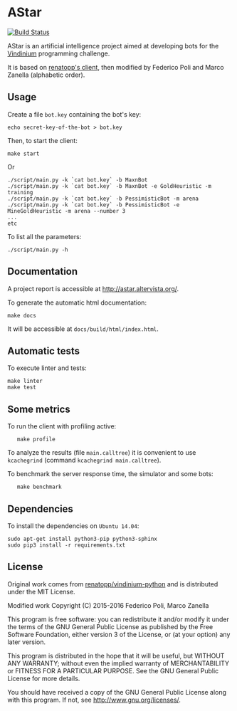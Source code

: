 # AStar

[![Build Status](https://magnum.travis-ci.com/fpoli/ia1516.svg?token=XpqKLcynjTRxpC4xqqri)](https://magnum.travis-ci.com/fpoli/ia1516)

AStar is an artificial intelligence project aimed at developing bots for the [Vindinium](http://vindinium.org/) programming challenge.

It is based on [renatopp's client](https://github.com/renatopp/vindinium-python), then modified by Federico Poli and Marco Zanella (alphabetic order).


## Usage

Create a file `bot.key` containing the bot's key:

	echo secret-key-of-the-bot > bot.key

Then, to start the client:

	make start

Or

	./script/main.py -k `cat bot.key` -b MaxnBot
	./script/main.py -k `cat bot.key` -b MaxnBot -e GoldHeuristic -m training
	./script/main.py -k `cat bot.key` -b PessimisticBot -m arena
	./script/main.py -k `cat bot.key` -b PessimisticBot -e MineGoldHeuristic -m arena --number 3
	...
	etc

To list all the parameters:

	./script/main.py -h


## Documentation

A project report is accessible at <http://astar.altervista.org/>.

To generate the automatic html documentation:

	make docs

It will be accessible at `docs/build/html/index.html`.


## Automatic tests

To execute linter and tests:

	make linter
	make test


## Some metrics

To run the client with profiling active:

       make profile

To analyze the results (file `main.calltree`) it is convenient to use `kcachegrind` (command `kcachegrind main.calltree`).

To benchmark the server response time, the simulator and some bots:

       make benchmark


## Dependencies

To install the dependencies on `Ubuntu 14.04`:

	sudo apt-get install python3-pip python3-sphinx
	sudo pip3 install -r requirements.txt


## License

Original work comes from [renatopp/vindinium-python](https://github.com/renatopp/vindinium-python) and is distributed under the MIT License.

Modified work Copyright (C) 2015-2016  Federico Poli, Marco Zanella

This program is free software: you can redistribute it and/or modify
it under the terms of the GNU General Public License as published by
the Free Software Foundation, either version 3 of the License, or
(at your option) any later version.

This program is distributed in the hope that it will be useful,
but WITHOUT ANY WARRANTY; without even the implied warranty of
MERCHANTABILITY or FITNESS FOR A PARTICULAR PURPOSE.  See the
GNU General Public License for more details.

You should have received a copy of the GNU General Public License
along with this program.  If not, see <http://www.gnu.org/licenses/>.
